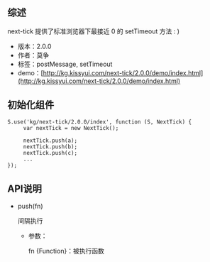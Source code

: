 ## 综述

next-tick 提供了标准浏览器下最接近 0 的 setTimeout 方法 : )

* 版本：2.0.0
* 作者：莫争
* 标签：postMessage, setTimeout
* demo：[http://kg.kissyui.com/next-tick/2.0.0/demo/index.html](http://kg.kissyui.com/next-tick/2.0.0/demo/index.html)

## 初始化组件

    S.use('kg/next-tick/2.0.0/index', function (S, NextTick) {
         var nextTick = new NextTick();
         
         nextTick.push(a);
         nextTick.push(b);
         nextTick.push(c);
         ...
    });

## API说明

- push(fn)

	间隔执行
	
	* 参数：
	
		fn {Function}：被执行函数